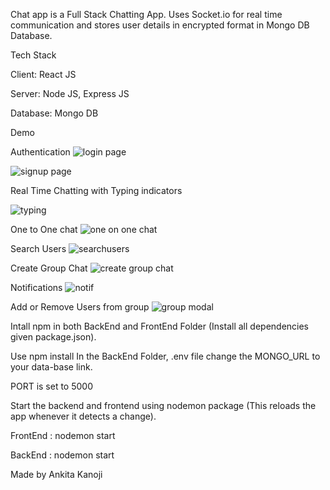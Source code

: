 Chat app is a Full Stack Chatting App. Uses Socket.io for real time communication and stores user details in encrypted format in Mongo DB Database.

Tech Stack 

Client: React JS

Server: Node JS, Express JS

Database: Mongo DB

Demo 

Authentication
![login page ](https://github.com/ankitakanoji10/mern-chat-app/assets/95422118/fb6e48e4-093b-427f-8b25-a400f4b1cfa5)

![signup page](https://github.com/ankitakanoji10/mern-chat-app/assets/95422118/38244bc7-aae7-4aa1-a5fb-fd51115b1b67)


Real Time Chatting with Typing indicators

![typing](https://github.com/ankitakanoji10/mern-chat-app/assets/95422118/8e69fe48-60f1-43bc-9d70-e130f1257f33)

One to One chat
![one on one chat](https://github.com/ankitakanoji10/mern-chat-app/assets/95422118/dfa71581-f440-4026-923e-0fdfd854c18a)

Search Users
![searchusers](https://github.com/ankitakanoji10/mern-chat-app/assets/95422118/d942509a-c9f9-45a1-9a03-813ac586198f)

Create Group Chat
![create group chat](https://github.com/ankitakanoji10/mern-chat-app/assets/95422118/047618f2-8afe-42bc-a839-1061ff273b85)

Notifications
![notif](https://github.com/ankitakanoji10/mern-chat-app/assets/95422118/8433b723-58f9-4fe3-bfb6-318e954ba3dc)

Add or Remove Users from group
![group modal](https://github.com/ankitakanoji10/mern-chat-app/assets/95422118/c66d11e7-109f-435c-a584-ca316e3ff556)


Intall npm in both BackEnd and FrontEnd Folder (Install all dependencies given package.json).

Use npm install
In the BackEnd Folder, .env file change the MONGO_URL to your data-base link.

PORT is set to 5000

Start the backend and frontend using nodemon package (This reloads the app whenever it detects a change).

FrontEnd : nodemon start

BackEnd : nodemon start


Made by 
Ankita Kanoji










